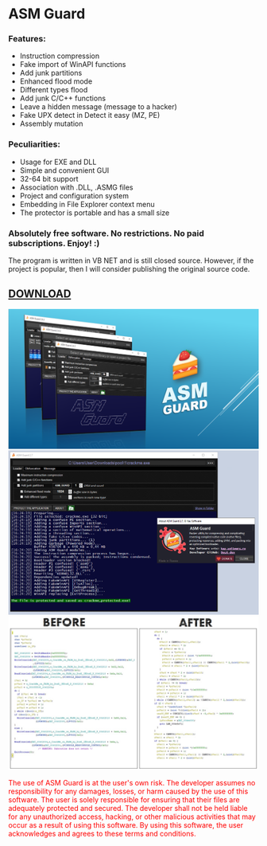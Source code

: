 # ASM Guard

### Features:
 * Instruction compression
 * Fake import of WinAPI functions
 * Add junk partitions
 * Enhanced flood mode
 * Different types flood
 * Add junk C/C++ functions
 * Leave a hidden message (message to a hacker)
 * Fake UPX detect in Detect it easy (MZ, PE)
 * Assembly mutation

### Peculiarities:
 * Usage for EXE and DLL
 * Simple and convenient GUI
 * 32-64 bit support
 * Association with .DLL, .ASMG files
 * Project and configuration system
 * Embedding in File Explorer context menu
 * The protector is portable and has a small size

 ### Absolutely free software. No restrictions. No paid subscriptions. Enjoy! :)
The program is written in VB NET and is still closed source. However, if the project is popular, then I will consider publishing the original source code.

## [DOWNLOAD](https://github.com/DosX-dev/ASM-Guard/releases/tag/Latest)

![](https://raw.githubusercontent.com/DosX-dev/ASM-Guard/main/2.8.jpg)
![](https://raw.githubusercontent.com/DosX-dev/ASM-Guard/main/2.7.jpg)
![](https://raw.githubusercontent.com/DosX-dev/ASM-Guard/main/dem.jpg)

<span style="color: red;">The use of ASM Guard is at the user's own risk. The developer assumes no responsibility for any damages, losses, or harm caused by the use of this software. The user is solely responsible for ensuring that their files are adequately protected and secured. The developer shall not be held liable for any unauthorized access, hacking, or other malicious activities that may occur as a result of using this software. By using this software, the user acknowledges and agrees to these terms and conditions.</span>

